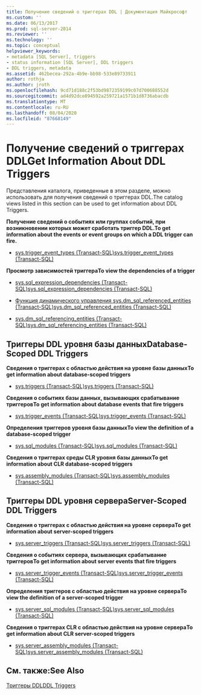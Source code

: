 ```yaml
---
title: Получение сведений о триггерах DDL | Документация Майкрософт
ms.custom: ''
ms.date: 06/13/2017
ms.prod: sql-server-2014
ms.reviewer: ''
ms.technology: ''
ms.topic: conceptual
helpviewer_keywords:
- metadata [SQL Server], triggers
- status information [SQL Server], DDL triggers
- DDL triggers, metadata
ms.assetid: 462becea-292a-4b9e-bb98-533e89733911
author: rothja
ms.author: jroth
ms.openlocfilehash: 9cd71d188c2f53bd9872359199c07d700688552d
ms.sourcegitcommit: ad4d92dce894592a259721a1571b1d8736abacdb
ms.translationtype: MT
ms.contentlocale: ru-RU
ms.lasthandoff: 08/04/2020
ms.locfileid: "87668149"
---
```

# <a name="get-information-about-ddl-triggers"></a><span data-ttu-id="7afb8-102">Получение сведений о триггерах DDL</span><span class="sxs-lookup"><span data-stu-id="7afb8-102">Get Information About DDL Triggers</span></span>
  <span data-ttu-id="7afb8-103">Представления каталога, приведенные в этом разделе, можно использовать для получения сведений о триггерах DDL.</span><span class="sxs-lookup"><span data-stu-id="7afb8-103">The catalog views listed in this section can be used to get information about DDL Triggers.</span></span>  
  
 <span data-ttu-id="7afb8-104">**Получение сведений о событиях или группах событий, при возникновении которых может сработать триггер DDL.**</span><span class="sxs-lookup"><span data-stu-id="7afb8-104">**To get information about the events or event groups on which a DDL trigger can fire.**</span></span>  
  
-   [<span data-ttu-id="7afb8-105">sys.trigger_event_types (Transact-SQL)</span><span class="sxs-lookup"><span data-stu-id="7afb8-105">sys.trigger_event_types &#40;Transact-SQL&#41;</span></span>](/sql/relational-databases/system-catalog-views/sys-trigger-event-types-transact-sql)  
  
 <span data-ttu-id="7afb8-106">**Просмотр зависимостей триггера**</span><span class="sxs-lookup"><span data-stu-id="7afb8-106">**To view the dependencies of a trigger**</span></span>  
  
-   [<span data-ttu-id="7afb8-107">sys.sql_expression_dependencies (Transact-SQL)</span><span class="sxs-lookup"><span data-stu-id="7afb8-107">sys.sql_expression_dependencies &#40;Transact-SQL&#41;</span></span>](/sql/relational-databases/system-catalog-views/sys-sql-expression-dependencies-transact-sql)  
  
-   [<span data-ttu-id="7afb8-108">Функция динамического управления sys.dm_sql_referenced_entities (Transact-SQL)</span><span class="sxs-lookup"><span data-stu-id="7afb8-108">sys.dm_sql_referenced_entities &#40;Transact-SQL&#41;</span></span>](/sql/relational-databases/system-dynamic-management-views/sys-dm-sql-referenced-entities-transact-sql)  
  
-   [<span data-ttu-id="7afb8-109">sys.dm_sql_referencing_entities (Transact-SQL)</span><span class="sxs-lookup"><span data-stu-id="7afb8-109">sys.dm_sql_referencing_entities &#40;Transact-SQL&#41;</span></span>](/sql/relational-databases/system-dynamic-management-views/sys-dm-sql-referencing-entities-transact-sql)  
  
## <a name="database-scoped-ddl-triggers"></a><span data-ttu-id="7afb8-110">Триггеры DDL уровня базы данных</span><span class="sxs-lookup"><span data-stu-id="7afb8-110">Database-Scoped DDL Triggers</span></span>  
 <span data-ttu-id="7afb8-111">**Сведения о триггерах с областью действия на уровне базы данных**</span><span class="sxs-lookup"><span data-stu-id="7afb8-111">**To get information about database-scoped triggers**</span></span>  
  
-   [<span data-ttu-id="7afb8-112">sys.triggers (Transact-SQL)</span><span class="sxs-lookup"><span data-stu-id="7afb8-112">sys.triggers &#40;Transact-SQL&#41;</span></span>](/sql/relational-databases/system-catalog-views/sys-triggers-transact-sql)  
  
 <span data-ttu-id="7afb8-113">**Сведения о событиях базы данных, вызывающих срабатывание триггеров**</span><span class="sxs-lookup"><span data-stu-id="7afb8-113">**To get information about database events that fire triggers**</span></span>  
  
-   [<span data-ttu-id="7afb8-114">sys.trigger_events (Transact-SQL)</span><span class="sxs-lookup"><span data-stu-id="7afb8-114">sys.trigger_events &#40;Transact-SQL&#41;</span></span>](/sql/relational-databases/system-catalog-views/sys-trigger-events-transact-sql)  
  
 <span data-ttu-id="7afb8-115">**Определения триггеров уровня базы данных**</span><span class="sxs-lookup"><span data-stu-id="7afb8-115">**To view the definition of a database-scoped trigger**</span></span>  
  
-   [<span data-ttu-id="7afb8-116">sys.sql_modules (Transact-SQL)</span><span class="sxs-lookup"><span data-stu-id="7afb8-116">sys.sql_modules &#40;Transact-SQL&#41;</span></span>](/sql/relational-databases/system-catalog-views/sys-sql-modules-transact-sql)  
  
 <span data-ttu-id="7afb8-117">**Сведения о триггерах среды CLR уровня базы данных**</span><span class="sxs-lookup"><span data-stu-id="7afb8-117">**To get information about CLR database-scoped triggers**</span></span>  
  
-   [<span data-ttu-id="7afb8-118">sys.assembly_modules (Transact-SQL)</span><span class="sxs-lookup"><span data-stu-id="7afb8-118">sys.assembly_modules &#40;Transact-SQL&#41;</span></span>](/sql/relational-databases/system-catalog-views/sys-assembly-modules-transact-sql)  
  
## <a name="server-scoped-ddl-triggers"></a><span data-ttu-id="7afb8-119">Триггеры DDL уровня сервера</span><span class="sxs-lookup"><span data-stu-id="7afb8-119">Server-Scoped DDL Triggers</span></span>  
 <span data-ttu-id="7afb8-120">**Сведения о триггерах с областью действия на уровне сервера**</span><span class="sxs-lookup"><span data-stu-id="7afb8-120">**To get information about server-scoped triggers**</span></span>  
  
-   [<span data-ttu-id="7afb8-121">sys.server_triggers (Transact-SQL)</span><span class="sxs-lookup"><span data-stu-id="7afb8-121">sys.server_triggers &#40;Transact-SQL&#41;</span></span>](/sql/relational-databases/system-catalog-views/sys-server-triggers-transact-sql)  
  
 <span data-ttu-id="7afb8-122">**Сведения о событиях сервера, вызывающих срабатывание триггеров**</span><span class="sxs-lookup"><span data-stu-id="7afb8-122">**To get information about server events that fire triggers**</span></span>  
  
-   [<span data-ttu-id="7afb8-123">sys.server_trigger_events (Transact-SQL)</span><span class="sxs-lookup"><span data-stu-id="7afb8-123">sys.server_trigger_events &#40;Transact-SQL&#41;</span></span>](/sql/relational-databases/system-catalog-views/sys-server-trigger-events-transact-sql)  
  
 <span data-ttu-id="7afb8-124">**Определения триггеров с областью действия на уровне сервера**</span><span class="sxs-lookup"><span data-stu-id="7afb8-124">**To view the definition of a server-scoped trigger**</span></span>  
  
-   [<span data-ttu-id="7afb8-125">sys.server_sql_modules (Transact-SQL)</span><span class="sxs-lookup"><span data-stu-id="7afb8-125">sys.server_sql_modules &#40;Transact-SQL&#41;</span></span>](/sql/relational-databases/system-catalog-views/sys-server-sql-modules-transact-sql)  
  
 <span data-ttu-id="7afb8-126">**Сведения о триггерах CLR с областью действия на уровне сервера**</span><span class="sxs-lookup"><span data-stu-id="7afb8-126">**To get information about CLR server-scoped triggers**</span></span>  
  
-   [<span data-ttu-id="7afb8-127">sys.server_assembly_modules (Transact-SQL)</span><span class="sxs-lookup"><span data-stu-id="7afb8-127">sys.server_assembly_modules &#40;Transact-SQL&#41;</span></span>](/sql/relational-databases/system-catalog-views/sys-server-assembly-modules-transact-sql)  
  
## <a name="see-also"></a><span data-ttu-id="7afb8-128">См. также:</span><span class="sxs-lookup"><span data-stu-id="7afb8-128">See Also</span></span>  
 [<span data-ttu-id="7afb8-129">Триггеры DDL</span><span class="sxs-lookup"><span data-stu-id="7afb8-129">DDL Triggers</span></span>](../triggers/ddl-triggers.md)  
  
  
